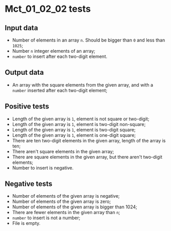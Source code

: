 # Mct_01_02_02 tests
## Input data
- Number of elements in an array `n`. Should be bigger than `0` and less than `1025`;
- Number `n` integer elements of an array;
- `number` to insert after each two-digit element.
## Output data
- Аn array with the square elements from the given array, and with a `number` inserted after each two-digit element;
## Positive tests
- Length of the given array is `1`, element is not square or two-digit;
- Length of the given array is `1`, element is two-digit non-square;
- Length of the given array is `1`, element is two-digit square;
- Length of the given array is `1`, element is one-digit square;
- There are ten two-digit elements in the given array, length of the array is ten;
- There aren't square elements in the given array;
- There are square elements in the given array, but there aren't two-digit elements;
- Number to insert is negative.
## Negative tests
- Number of elements of the given array is negative;
- Number of elements of the given array is zero;
- Number of elements of the given array is bigger than 1024;
- There are fewer elements in the given array than `n`;
- `number` to insert is not a number;
- File is empty.
